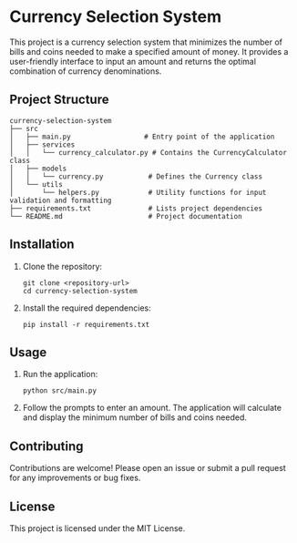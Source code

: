 # Currency Selection System

This project is a currency selection system that minimizes the number of bills and coins needed to make a specified amount of money. It provides a user-friendly interface to input an amount and returns the optimal combination of currency denominations.

## Project Structure

```
currency-selection-system
├── src
│   ├── main.py                  # Entry point of the application
│   ├── services
│   │   └── currency_calculator.py # Contains the CurrencyCalculator class
│   ├── models
│   │   └── currency.py           # Defines the Currency class
│   └── utils
│       └── helpers.py            # Utility functions for input validation and formatting
├── requirements.txt              # Lists project dependencies
└── README.md                     # Project documentation
```

## Installation

1. Clone the repository:
   ```
   git clone <repository-url>
   cd currency-selection-system
   ```

2. Install the required dependencies:
   ```
   pip install -r requirements.txt
   ```

## Usage

1. Run the application:
   ```
   python src/main.py
   ```

2. Follow the prompts to enter an amount. The application will calculate and display the minimum number of bills and coins needed.

## Contributing

Contributions are welcome! Please open an issue or submit a pull request for any improvements or bug fixes.

## License

This project is licensed under the MIT License.